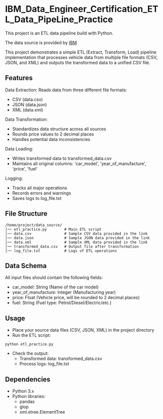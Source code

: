 # IBM_Data_Engineer_Certification_ETL_Data_PipeLine_Practice
This project is an ETL data pipeline build with Python. 

The data source is provided by [IBM](https://cf-courses-data.s3.us.cloud-object-storage.appdomain.cloud/IBMDeveloperSkillsNetwork-PY0221EN-SkillsNetwork/labs/module%206/Lab%20-%20Extract%20Transform%20Load/data/datasource.zip)

This project demonstrates a simple ETL (Extract, Transform, Load) pipeline implementation that processes vehicle data from multiple file formats (CSV, JSON, and XML) and outputs the transformed data to a unified CSV file.

## Features
Data Extraction: Reads data from three different file formats:
- CSV (data.csv)
- JSON (data.json)
- XML (data.xml)

Data Transformation:
- Standardizes data structure across all sources
- Rounds price values to 2 decimal places
- Handles potential data inconsistencies

Data Loading:
- Writes transformed data to transformed_data.csv
- Maintains all original columns: 'car_model', 'year_of_manufacture', 'price', 'fuel'

Logging:
- Tracks all major operations
- Records errors and warnings
- Saves logs to log_file.txt

## File Structure
```
/home/project/data_source/
│── etl_practice.py        # Main ETL script
│── data.csv               # Sample CSV data provided in the link
│── data.json              # Sample JSON data provided in the link
│── data.xml               # Sample XML data provided in the link
│── transformed_data.csv   # Output file after transformation
│── log_file.txt           # Logs of ETL operations
```

## Data Schema
All input files should contain the following fields:
- car_model: String (Name of the car model)
- year_of_manufacture: Integer (Manufacturing year)
- price: Float (Vehicle price, will be rounded to 2 decimal places)
- fuel: String (Fuel type: Petrol/Diesel/Electric/etc.)

## Usage
- Place your source data files (CSV, JSON, XML) in the project directory
- Run the ETL script:
```
python etl_practice.py
```
- Check the output:
  - Transformed data: transformed_data.csv
  - Process logs: log_file.txt

## Dependencies
- Python 3.x
- Python libraries:
  - pandas
  - glop
  - xml.etree.ElementTree
